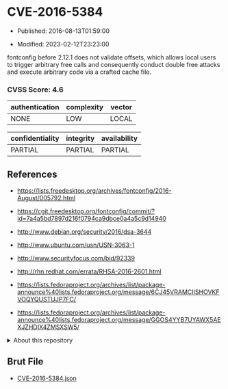 # CVE-2016-5384

- Published: 2016-08-13T01:59:00

- Modified: 2023-02-12T23:23:00

fontconfig before 2.12.1 does not validate offsets, which allows local users to trigger arbitrary free calls and consequently conduct double free attacks and execute arbitrary code via a crafted cache file.

### CVSS Score: **4.6**

| authentication | complexity | vector |
| --- | --- | --- |
| NONE | LOW | LOCAL |

| confidentiality | integrity | availability |
| --- | --- | --- |
| PARTIAL | PARTIAL | PARTIAL |

## References

* https://lists.freedesktop.org/archives/fontconfig/2016-August/005792.html

* https://cgit.freedesktop.org/fontconfig/commit/?id=7a4a5bd7897d216f0794ca9dbce0a4a5c9d14940

* http://www.debian.org/security/2016/dsa-3644

* http://www.ubuntu.com/usn/USN-3063-1

* http://www.securityfocus.com/bid/92339

* http://rhn.redhat.com/errata/RHSA-2016-2601.html

* https://lists.fedoraproject.org/archives/list/package-announce%40lists.fedoraproject.org/message/6CJ45VRAMCIISHOVKFVOQYQUSTUJP7FC/

* https://lists.fedoraproject.org/archives/list/package-announce%40lists.fedoraproject.org/message/GGOS4YYB7UYAWX5AEXJZHDIX4ZMSXSW5/

<details>
<summary>About this repository</summary> 

  This repository is part of the project [Live Hack CVE](https://github.com/Live-Hack-CVE). Main website can be found [www.live-hack.org](https://www.live-hack.org) 
  
  Made by [Sn0wAlice](https://github.com/Sn0wAlice) for the people that care about security and need to have a feed of the latest CVEs. Hope you enjoy it, don't forget to star the repo and follow me on [Twitter](https://twitter.com/Sn0wAlice) and [Github](https://github.com/Sn0wAlice). And that is my [personnal website](https://www.alice-snow.me/)

  - [Home Page](https://github.com/Live-Hack-CVE)
  - [Framework](https://github.com/Live-Hack-CVE/cve-framework)
  - [CVE database](https://github.com/Live-Hack-CVE/full_database)
  - [Changelog](https://github.com/Live-Hack-CVE/Changelog)
</details>

## Brut File

* [CVE-2016-5384.json](https://raw.githubusercontent.com/Live-Hack-CVE/full_database/main/cves/2016/CVE-2016-5384.json)


